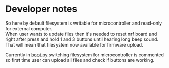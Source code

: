 # Developer notes

So here by default filesystem is writable for microcontroller and read-only for external computer.\
When user wants to update files then it's needed to reset nrf board and right after press and hold 1 and 3 buttons until hearing long beep sound. That will mean that filesystem now available for firmware upload.



Currently in [boot.py](http://boot.py/) switching filesystem for microcontroller is commented so first time user can upload all files and check if buttons are working.
